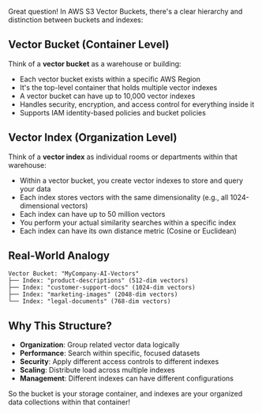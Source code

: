 Great question! In AWS S3 Vector Buckets, there's a clear hierarchy and distinction between buckets and indexes:

## Vector Bucket (Container Level)
Think of a **vector bucket** as a warehouse or building:
- Each vector bucket exists within a specific AWS Region
- It's the top-level container that holds multiple vector indexes
- A vector bucket can have up to 10,000 vector indexes
- Handles security, encryption, and access control for everything inside it
- Supports IAM identity-based policies and bucket policies

## Vector Index (Organization Level)
Think of a **vector index** as individual rooms or departments within that warehouse:
- Within a vector bucket, you create vector indexes to store and query your data
- Each index stores vectors with the same dimensionality (e.g., all 1024-dimensional vectors)
- Each index can have up to 50 million vectors
- You perform your actual similarity searches within a specific index
- Each index can have its own distance metric (Cosine or Euclidean)

## Real-World Analogy
```
Vector Bucket: "MyCompany-AI-Vectors"
├── Index: "product-descriptions" (512-dim vectors)
├── Index: "customer-support-docs" (1024-dim vectors)  
├── Index: "marketing-images" (2048-dim vectors)
└── Index: "legal-documents" (768-dim vectors)
```

## Why This Structure?
- **Organization**: Group related vector data logically
- **Performance**: Search within specific, focused datasets
- **Security**: Apply different access controls to different indexes
- **Scaling**: Distribute load across multiple indexes
- **Management**: Different indexes can have different configurations

So the bucket is your storage container, and indexes are your organized data collections within that container!

